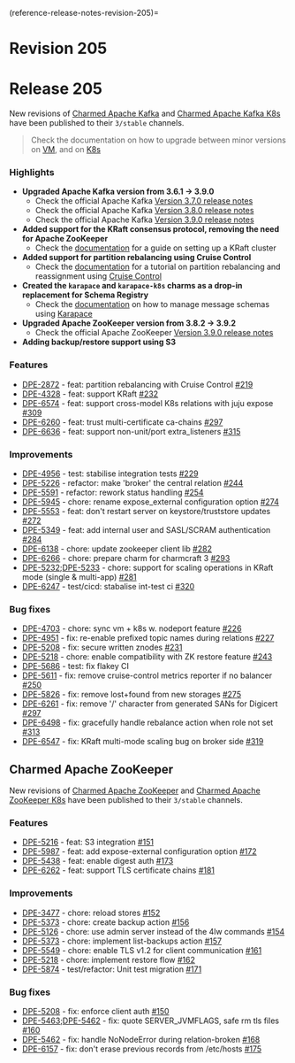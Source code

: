 (reference-release-notes-revision-205)=
# Revision 205

# Release 205

New revisions of [Charmed Apache Kafka](http://charmhub.io/kafka) and [Charmed Apache Kafka K8s](http://charmhub.io/kafka-k8s) have been published to their `3/stable` channels.

> Check the documentation on how to upgrade between minor versions on [VM](https://charmhub.io/kafka/docs/h-upgrade), and on [K8s](https://charmhub.io/kafka-k8s/docs/h-upgrade)

### Highlights

- **Upgraded Apache Kafka version from 3.6.1 → 3.9.0**
    - Check the official Apache Kafka [Version 3.7.0 release notes](https://archive.apache.org/dist/kafka/3.7.0/RELEASE_NOTES.html)
    - Check the official Apache Kafka [Version 3.8.0 release notes](https://archive.apache.org/dist/kafka/3.8.0/RELEASE_NOTES.html)
    - Check the official Apache Kafka [Version 3.9.0 release notes](https://archive.apache.org/dist/kafka/3.9.0/RELEASE_NOTES.html)
- **Added support for the KRaft consensus protocol, removing the need for Apache ZooKeeper**
    - Check the [documentation](https://charmhub.io/kafka/docs/h-kraft-mode) for a guide on setting up a KRaft cluster
- **Added support for partition rebalancing using Cruise Control**
    - Check the [documentation](https://charmhub.io/kafka/docs/t-reassign-partitions) for a tutorial on partition rebalancing and reassignment using [Cruise Control](https://github.com/linkedin/cruise-control)
- **Created the `karapace` and `karapace-k8s` charms as a drop-in replacement for Schema Registry**
    - Check the [documentation](https://charmhub.io/kafka/docs/h-manage-message-schemas) on how to manage message schemas using [Karapace](https://www.karapace.io/)
- **Upgraded Apache ZooKeeper version from 3.8.2 → 3.9.2**
    - Check the official Apache ZooKeeper [Version 3.9.0 release notes](https://zookeeper.apache.org/doc/r3.9.0/releasenotes.html)
- **Adding backup/restore support using S3**

### Features

- [DPE-2872](https://warthogs.atlassian.net/browse/DPE-2872) - feat: partition rebalancing with Cruise Control [#219](https://github.com/canonical/kafka-operator/pull/#219)
- [DPE-4328](https://warthogs.atlassian.net/browse/DPE-4328) - feat: support KRaft [#232](https://github.com/canonical/kafka-operator/pull/#232)
- [DPE-6574](https://warthogs.atlassian.net/browse/DPE-6574) - feat: support cross-model K8s relations with juju expose [#309](https://github.com/canonical/kafka-operator/pull/#309)
- [DPE-6260](https://warthogs.atlassian.net/browse/DPE-6260) - feat: trust multi-certificate ca-chains [#297](https://github.com/canonical/kafka-operator/pull/#297)
- [DPE-6636](https://warthogs.atlassian.net/browse/DPE-6636) - feat: support non-unit/port extra_listeners [#315](https://github.com/canonical/kafka-operator/pull/#315)

### Improvements

- [DPE-4956](https://warthogs.atlassian.net/browse/DPE-4956) - test: stabilise integration tests  [#229](https://github.com/canonical/kafka-operator/pull/#229)
- [DPE-5226](https://warthogs.atlassian.net/browse/DPE-5226) - refactor: make 'broker' the central relation [#244](https://github.com/canonical/kafka-operator/pull/#244)
- [DPE-5591](https://warthogs.atlassian.net/browse/DPE-5591) - refactor: rework status handling [#254](https://github.com/canonical/kafka-operator/pull/#254)
- [DPE-5945](https://warthogs.atlassian.net/browse/DPE-5945) - chore: rename expose_external configuration option [#274](https://github.com/canonical/kafka-operator/pull/#274)
- [DPE-5553](https://warthogs.atlassian.net/browse/DPE-5553) - feat: don't restart server on keystore/truststore updates [#272](https://github.com/canonical/kafka-operator/pull/#272)
- [DPE-5349](https://warthogs.atlassian.net/browse/DPE-5349) - feat: add internal user and SASL/SCRAM authentication [#284](https://github.com/canonical/kafka-operator/pull/#284)
- [DPE-6138](https://warthogs.atlassian.net/browse/DPE-6138) - chore: update zookeeper client lib [#282](https://github.com/canonical/kafka-operator/pull/#282)
- [DPE-6266](https://warthogs.atlassian.net/browse/DPE-6266) - chore: prepare charm for charmcraft 3 [#293](https://github.com/canonical/kafka-operator/pull/#293)
- [DPE-5232](https://warthogs.atlassian.net/browse/DPE-5232);[DPE-5233](https://warthogs.atlassian.net/browse/DPE-5233) - chore: support for scaling operations in KRaft mode (single & multi-app) [#281](https://github.com/canonical/kafka-operator/pull/#281)
- [DPE-6247](https://warthogs.atlassian.net/browse/DPE-6247) - test/cicd: stabalise int-test ci [#320](https://github.com/canonical/kafka-operator/pull/#320)

### Bug fixes

- [DPE-4703](https://warthogs.atlassian.net/browse/DPE-4703) - chore: sync vm + k8s w. nodeport feature [#226](https://github.com/canonical/kafka-operator/pull/#226)
- [DPE-4951](https://warthogs.atlassian.net/browse/DPE-4951) - fix: re-enable prefixed topic names during relations [#227](https://github.com/canonical/kafka-operator/pull/#227)
- [DPE-5208](https://warthogs.atlassian.net/browse/DPE-5208) - fix: secure written znodes [#231](https://github.com/canonical/kafka-operator/pull/#231)
- [DPE-5218](https://warthogs.atlassian.net/browse/DPE-5218) - chore: enable compatibility with ZK restore feature [#243](https://github.com/canonical/kafka-operator/pull/#243)
- [DPE-5686](https://warthogs.atlassian.net/browse/DPE-5686) - test: fix flakey CI
- [DPE-5611](https://warthogs.atlassian.net/browse/DPE-5611) - fix: remove cruise-control metrics reporter if no balancer [#250](https://github.com/canonical/kafka-operator/pull/#250)
- [DPE-5826](https://warthogs.atlassian.net/browse/DPE-5826) - fix: remove lost+found from new storages [#275](https://github.com/canonical/kafka-operator/pull/#275)
- [DPE-6261](https://warthogs.atlassian.net/browse/DPE-6261) - fix: remove '/' character from generated SANs for Digicert [#297](https://github.com/canonical/kafka-operator/pull/#297)
- [DPE-6498](https://warthogs.atlassian.net/browse/DPE-6498) - fix: gracefully handle rebalance action when role not set [#313](https://github.com/canonical/kafka-operator/pull/#313)
- [DPE-6547](https://warthogs.atlassian.net/browse/DPE-6547) - fix: KRaft multi-mode scaling bug on broker side [#319](https://github.com/canonical/kafka-operator/pull/#319)

## Charmed Apache ZooKeeper

New revisions of [Charmed Apache ZooKeeper](http://charmhub.io/zookeeper) and [Charmed Apache ZooKeeper K8s](http://charmhub.io/zookeeper-k8s) have been published to their `3/stable` channels.

### Features

- [DPE-5216](https://warthogs.atlassian.net/browse/DPE-5216) - feat: S3 integration [#151](https://github.com/canonical/zookeeper-operator/pull/#151)
- [DPE-5987](https://warthogs.atlassian.net/browse/DPE-5987) - feat: add expose-external configuration option [#172](https://github.com/canonical/zookeeper-operator/pull/#172)
- [DPE-5438](https://warthogs.atlassian.net/browse/DPE-5438) - feat: enable digest auth [#173](https://github.com/canonical/zookeeper-operator/pull/#173)
- [DPE-6262](https://warthogs.atlassian.net/browse/DPE-6262) - feat: support TLS certificate chains [#181](https://github.com/canonical/zookeeper-operator/pull/#181)

### Improvements

- [DPE-3477](https://warthogs.atlassian.net/browse/DPE-3477) - chore: reload stores [#152](https://github.com/canonical/zookeeper-operator/pull/#152)
- [DPE-5373](https://warthogs.atlassian.net/browse/DPE-5373) - chore: create backup action [#156](https://github.com/canonical/zookeeper-operator/pull/#156)
- [DPE-5126](https://warthogs.atlassian.net/browse/DPE-5126) - chore: use admin server instead of the 4lw commands [#154](https://github.com/canonical/zookeeper-operator/pull/#154)
- [DPE-5373](https://warthogs.atlassian.net/browse/DPE-5373) - chore: implement list-backups action [#157](https://github.com/canonical/zookeeper-operator/pull/#157)
- [DPE-5549](https://warthogs.atlassian.net/browse/DPE-5549) - chore: enable TLS v1.2 for client communication [#161](https://github.com/canonical/zookeeper-operator/pull/#161)
- [DPE-5218](https://warthogs.atlassian.net/browse/DPE-5218) - chore: implement restore flow [#162](https://github.com/canonical/zookeeper-operator/pull/#162)
- [DPE-5874](https://warthogs.atlassian.net/browse/DPE-5874) - test/refactor: Unit test migration [#171](https://github.com/canonical/zookeeper-operator/pull/#171)

### Bug fixes

- [DPE-5208](https://warthogs.atlassian.net/browse/DPE-5208) - fix: enforce client auth [#150](https://github.com/canonical/zookeeper-operator/pull/#150)
- [DPE-5463](https://warthogs.atlassian.net/browse/DPE-5463);[DPE-5462](https://warthogs.atlassian.net/browse/DPE-5462) - fix: quote SERVER_JVMFLAGS, safe rm tls files [#160](https://github.com/canonical/zookeeper-operator/pull/#160)
- [DPE-5462](https://warthogs.atlassian.net/browse/DPE-5462) - fix: handle NoNodeError during relation-broken [#168](https://github.com/canonical/zookeeper-operator/pull/#168)
- [DPE-6157](https://warthogs.atlassian.net/browse/DPE-6157) - fix: don't erase previous records from /etc/hosts [#175](https://github.com/canonical/zookeeper-operator/pull/#175)

